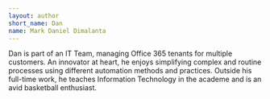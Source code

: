 ```yaml
---
layout: author
short_name: Dan
name: Mark Daniel Dimalanta
---
```

Dan is part of an IT Team, managing Office 365 tenants for multiple customers. An innovator at heart, he enjoys simplifying complex and routine processes using different automation methods and practices. Outside his full-time work, he teaches Information Technology in the academe and is an avid basketball enthusiast.
